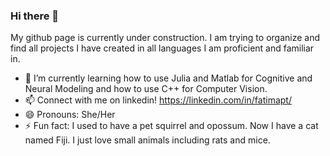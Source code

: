 ### Hi there 👋
My github page is currently under construction. I am trying to organize and find all projects I have created in all languages I am proficient and familiar in.

- 🌱 I’m currently learning how to use Julia and Matlab for Cognitive and Neural Modeling and how to use C++ for Computer Vision. 
- 📫 Connect with me on linkedin! https://linkedin.com/in/fatimapt/
- 😄 Pronouns: She/Her
- ⚡ Fun fact: I used to have a pet squirrel and opossum. Now I have a cat named Fiji. I just love small animals including rats and mice.
